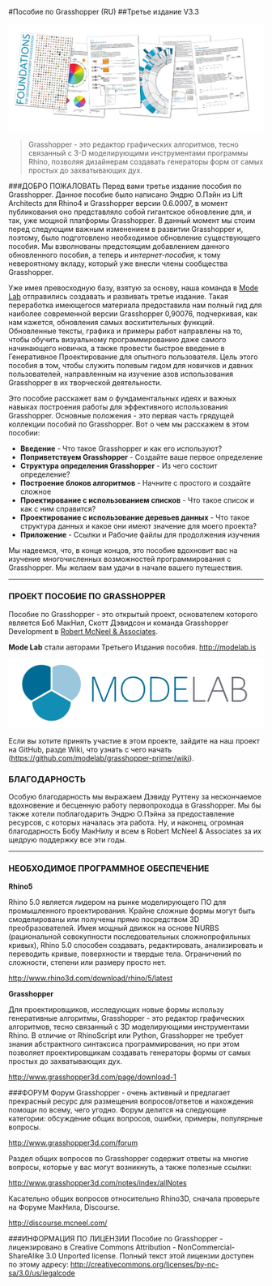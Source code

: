 #Пособие по Grasshopper (RU)
##Третье издание V3.3


![Primer Release Cover](0-about/images/GHP3_5Pages.png)

> Grasshopper - это редактор графических алгоритмов, тесно связанный с 3-D моделирующими инструментами программы Rhino, позволяя дизайнерам создавать генераторы форм от самых простых до захватывающих дух.

###ДОБРО ПОЖАЛОВАТЬ
Перед вами третье издание пособия по Grasshopper. Данное пособие было написано Эндрю О.Пэйн из Lift Architects для Rhino4 и Grasshopper версии 0.6.0007, в момент публикования оно представляло собой гигантское обновление для, и так, уже мощной платформы Grasshopper. В данный момент мы стоим перед следующим важным изменением в развитии Grasshopper и, поэтому, было подготовлено необходимое обновление существующего пособия. Мы взволнованы предстоящим добавлением данного обновленного пособия, а теперь и *интернет-пособия*, к тому невероятному вкладу, который уже внесли члены сообщества Grasshopper.

Уже имея превосходную базу, взятую за основу, наша команда в [Mode Lab](http://modelab.is) отправились создавать и развивать третье издание. Такая переработка имеющегося материала предоставила нам полный гид для наиболее современной версии Grasshopper 0,90076, подчеркивая, как нам кажется, обновления самых восхитительных функций. Обновленные тексты, графика и примеры работ направлены на то, чтобы обучить визуальному программированию даже самого начинающего новичка, а также провести быстрое введение в Генеративное Проектирование для опытного пользователя. Цель этого пособия в том, чтобы служить полевым гидом для новичков и давних пользователей, направленным на изучение азов использования Grasshopper в их творческой деятельности.

Это пособие расскажет вам о фундаментальных идеях и важных
навыках построения работы для эффективного использования Grasshopper. Основные 
положения - это первая часть грядущей коллекции пособий по Grasshopper. Вот о чем мы расскажем в этом пособии:
* **Введение** - Что такое Grasshopper и как его используют?
* **Поприветствуем Grasshopper** - Создайте ваше первое определение
* **Структура определения Grasshopper** - Из чего состоит определение?
* **Построение блоков алгоритмов** - Начните с простого и создайте сложное
* **Проектирование с использованием списков** - Что такое список и как с ним справится?
* **Проектирование с использование деревьев данных** - Что такое структура данных и какое они имеют значение для моего проекта?
* **Приложение** - Ссылки и Рабочие файлы для продолжения изучения

Мы надеемся, что, в конце концов, это пособие вдохновит вас на изучение
многочисленных возможностей программирования с Grasshopper. 
Мы желаем вам удачи в начале вашего путешествия.

---
### ПРОЕКТ ПОСОБИЕ ПО GRASSHOPPER

Пособие по Grasshopper - это открытый проект, основателем которого является Боб МакНил, Скотт Дэвидсон и команда Grasshopper Development в [Robert McNeel & Associates](http://www.en.na.mcneel.com/).

**Mode Lab** стали авторами Третьего Издания пособия. http://modelab.is

![Mode Lab Logo](0-about/images/MODELAB_Logo.png)

Если вы хотите принять участие в этом проекте, зайдите на наш проект на GitHub, разде Wiki, что узнать с чего начать  (https://github.com/modelab/grasshopper-primer/wiki).

### БЛАГОДАРНОСТЬ
Особую благодарность мы выражаем Дэвиду Руттену за нескончаемое вдохновение
и бесценную работу первопроходца в Grasshopper. Мы бы также хотели поблагодарить
Эндрю О.Пэйна за предоставление ресурсов, с которых началась эта работа. 
Ну, и наконец, огромная благодарность Бобу МакНилу и всем в Robert McNeel & Associates 
за их щедрую поддержку все эти годы.

---
### НЕОБХОДИМОЕ ПРОГРАММНОЕ ОБЕСПЕЧЕНИЕ
**Rhino5**

Rhino 5.0 является лидером на рынке моделирующего ПО для промышленного
проектирования. Крайне сложные формы могут быть смоделированы или 
получены прямо посредством 3D преобразователей. Имея мощный движок 
на основе NURBS (рациональной совокупности последовательных 
сложнопрофильных кривых), Rhino 5.0 способен создавать, редактировать,
анализировать и переводить кривые, поверхности и твердые тела. 
Ограничений по сложности, степени или размеру просто нет.

http://www.rhino3d.com/download/rhino/5/latest

**Grasshopper**

Для проектировщиков, исследующих новые формы использу генеративные 
алгоритмы, Grasshopper - это редактор графических алгоритмов, тесно
связанный с 3D моделирующими инструментами Rhino. В отличие от 
RhinoScript или Python, Grasshopper не требует знания абстрактного
синтаксиса программирования, но при этом позволяет проектировщикам
создавать генераторы формы от самых простых до захватывающих дух.

http://www.grasshopper3d.com/page/download-1

###ФОРУМ
Форум Grasshopper - очень активный и предлагает прекрасный ресурс 
для размещения вопросов/ответов и нахождения помощи по всему, чего
угодно. Форум делится на следующие категории: обсуждение общих 
вопросов, ошибки, примеры, популярные вопросы.

http://www.grasshopper3d.com/forum

Раздел общих вопросов по Grasshopper содержит ответы на многие 
вопросы, которые у вас могут возникнуть, а также полезные ссылки:

http://www.grasshopper3d.com/notes/index/allNotes

Касательно общих вопросов относительно Rhino3D, сначала проверьте
на Форуме МакНила, Discourse.

http://discourse.mcneel.com/

###ИНФОРМАЦИЯ ПО ЛИЦЕНЗИИ
Пособие по Grasshopper - лицензировано в Creative Commons Attribution - NonCommercial-ShareAlike 3.0 Unported license. Полный текст этой лицензии доступен по этому адресу: http://creativecommons.org/licenses/by-nc-sa/3.0/us/legalcode
